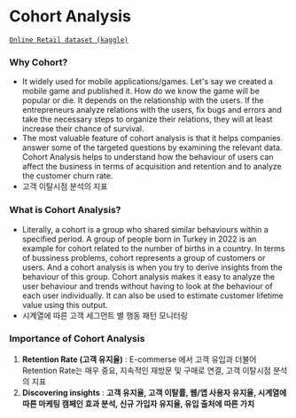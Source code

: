 # Cohort Analysis

[`Online Retail dataset (kaggle)`](https://www.kaggle.com/code/ahmetokanyilmaz/cohort-analysis-with-python)


### Why Cohort?
- It widely used for mobile applications/games. Let's say we created a mobile game and published it. How do we know the game will be popular or die. It depends on the relationship with the users.  If the entrepreneurs analyze relations with the users, fix bugs and errors and take the necessary steps to organize their relations, they will at least increase their chance of survival.
- The most valuable feature of cohort analysis is that it helps companies answer some of the targeted questions by examining the relevant data. Cohort Analysis helps to understand how the behaviour of users can affect the business in terms of acquisition and retention and to analyze the customer churn rate.
- 고객 이탈시점 분석의 지표

### What is Cohort Analysis?
- Literally, a cohort is a group who shared similar behaviours within a specified period. A group of people born in Turkey in 2022 is an example for cohort related to the number of births in a country. In terms of bussiness problems, cohort represents a group of customers or users. And a cohort analysis is when you try to derive insights from the behaviour of this group. Cohort analysis makes it easy to analyze the user behaviour and trends without having to look at the behaviour of each user individually. It can also be used to estimate customer lifetime value using this output.
- 시계열에 따른 고객 세그먼트 별 행동 패턴 모니터링

### Importance of Cohort Analysis
1. **Retention Rate (고객 유지율)** : E-commerse 에서 고객 유입과 더불어 Retention Rate는 매우 중요, 지속적인 재방문 및 구매로 연결, 고객 이탈시점 분석의 지표
2. **Discovering insights** : **고객 유지율, 고객 이탈률, 웹/앱 사용자 유지율, 시계열에 따른 마케팅 캠페인 효과 분석, 신규 가입자 유지율, 유입 출처에 따른 가치**
